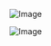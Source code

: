 
![Image](https://github.com/user-attachments/assets/0e5c872b-c4b0-4ed8-bf57-368b71d3ff54)

![Image](https://github.com/user-attachments/assets/840169c1-9c13-444f-949f-b13a0bc41ba2)

